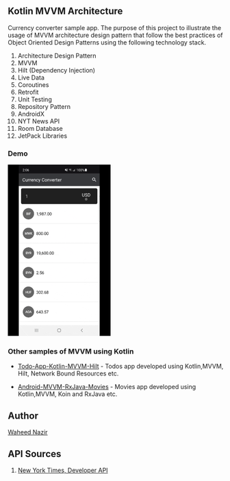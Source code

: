 ## Kotlin MVVM Architecture

Currency converter sample app. The purpose of this project to illustrate the usage of MVVM architecture design pattern that follow the best practices of Object Oriented Design Patterns using the following technology stack.

 1. Architecture Design Pattern
 2. MVVM
 2. Hilt (Dependency Injection)
 3. Live Data
 4. Coroutines
 5. Retrofit
 6. Unit Testing
 7. Repository Pattern
 8. AndroidX
 9. NYT News API
 10. Room Database
 11. JetPack Libraries

### Demo
<img height="400px" src="https://github.com/WaheedNazir/CurrencyConverter/blob/main/sample/sample.gif" />

### Other samples of MVVM using Kotlin

* [Todo-App-Kotlin-MVVM-Hilt] - Todos app developed using Kotlin,MVVM, Hilt, Network Bound Resources etc.
* [Android-MVVM-RxJava-Movies] - Movies app developed using Kotlin,MVVM, Koin and RxJava etc.

   [Todo-App-Kotlin-MVVM-Hilt]: <https://github.com/WaheedNazir/TodoKotlinMVVMHilt>
   [Android-MVVM-RxJava-Movies]: <https://github.com/WaheedNazir/Android-MVVM-RxJava-Movies>

   

## Author
[Waheed Nazir](https://github.com/WaheedNazir "Waheed Nazir (WaveTechStudio)")


## API Sources
 1. [New York Times, Developer API](https://developer.nytimes.com/)
